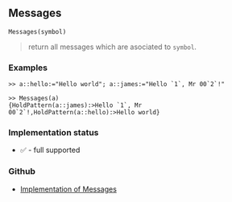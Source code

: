 ## Messages

```
Messages(symbol)
```

> return all messages which are asociated to `symbol`.

### Examples

```
>> a::hello:="Hello world"; a::james:="Hello `1`, Mr 00`2`!"

>> Messages(a) 
{HoldPattern(a::james):>Hello `1`, Mr 00`2`!,HoldPattern(a::hello):>Hello world}
```






### Implementation status

* &#x2705; - full supported

### Github

* [Implementation of Messages](https://github.com/axkr/symja_android_library/blob/master/symja_android_library/matheclipse-core/src/main/java/org/matheclipse/core/builtin/IOFunctions.java#L318) 
